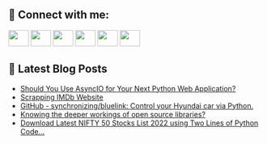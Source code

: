 ## 🔎 Connect with me:
[<img height="32" width="40" src="https://cdn.jsdelivr.net/npm/simple-icons@v5/icons/telegram.svg" />](https://t.me/bullbesh)
[<img height="32" width="40" src="https://cdn.jsdelivr.net/npm/simple-icons@v5/icons/vk.svg" />](https://vk.com/bullbesh)
[<img height="32" width="40" src="https://cdn.jsdelivr.net/npm/simple-icons@v5/icons/twitter.svg" />](https://twitter.com/bullbesh1)
[<img height="32" width="40" src="https://cdn.jsdelivr.net/npm/simple-icons@v5/icons/instagram.svg" />](https://www.instagram.com/bullbesh)
[<img height="32" width="40" src="https://cdn.jsdelivr.net/npm/simple-icons@v5/icons/reddit.svg" />](https://www.reddit.com/user/bullbesh)
[<img height="32" width="40" src="https://cdn.jsdelivr.net/npm/simple-icons@v5/icons/youtube.svg" />](https://www.youtube.com/channel/UCtfjRs6uzgq5mfm8S06WTcg)

## 📕 Latest Blog Posts
<!-- BLOG-POST-LIST:START -->
- [Should You Use AsyncIO for Your Next Python Web Application?](https://www.reddit.com/r/Python/comments/vhizk5/should_you_use_asyncio_for_your_next_python_web/)
- [Scrapping IMDb Website](https://www.reddit.com/r/Python/comments/vhi257/scrapping_imdb_website/)
- [GitHub - synchronizing/bluelink: Control your Hyundai car via Python.](https://www.reddit.com/r/Python/comments/vhhqxe/github_synchronizingbluelink_control_your_hyundai/)
- [Knowing the deeper workings of open source libraries?](https://www.reddit.com/r/Python/comments/vhh5jq/knowing_the_deeper_workings_of_open_source/)
- [Download Latest NIFTY 50 Stocks List 2022 using Two Lines of Python Code...](https://www.reddit.com/r/Python/comments/vhgnxk/download_latest_nifty_50_stocks_list_2022_using/)
<!-- BLOG-POST-LIST:END -->
